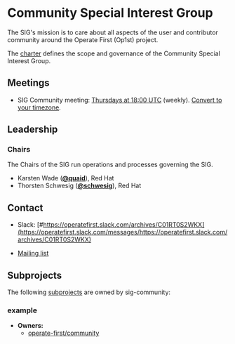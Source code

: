 <!---
This is an autogenerated file!

Please do not edit this file directly, but instead make changes to the
sigs.yaml file in the project root.

This file is part of https://github.com/operate-first/community

To understand how this file is generated, see https://git.k8s.io/community/generator/README.md
--->
# Community Special Interest Group

The SIG's mission is to care about all aspects of the user and contributor community around the Operate First (Op1st) project.

The [charter](charter.md) defines the scope and governance of the Community Special Interest Group.

## Meetings
* SIG Community meeting: [Thursdays at 18:00 UTC](tbd) (weekly). [Convert to your timezone](http://www.thetimezoneconverter.com/?t=18:00&tz=UTC).

## Leadership

### Chairs
The Chairs of the SIG run operations and processes governing the SIG.

* Karsten Wade (**[@quaid](https://github.com/quaid)**), Red Hat
* Thorsten Schwesig (**[@schwesig](https://github.com/schwesig)**), Red Hat

## Contact
- Slack: [#https://operatefirst.slack.com/archives/C01RT0S2WKX](https://operatefirst.slack.com/messages/https://operatefirst.slack.com/archives/C01RT0S2WKX)

- [Mailing list](community@lists.operate-first.cloud)

## Subprojects

The following [subprojects][subproject-definition] are owned by sig-community:
### example
- **Owners:**
  - [operate-first/community](https://github.com/operate-first/community/blob/main/OWNERS)

[subproject-definition]: https://github.com/operate-first/community/blob/master/governance.md#subprojects
<!-- BEGIN CUSTOM CONTENT -->

<!-- END CUSTOM CONTENT -->
